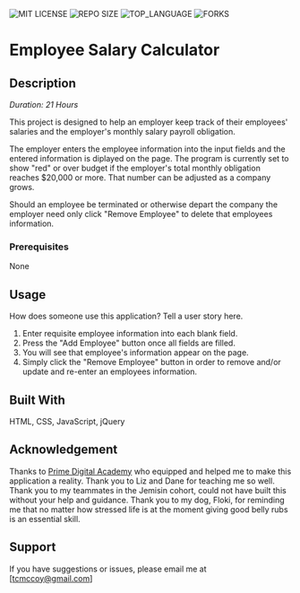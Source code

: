 ![MIT LICENSE](https://img.shields.io/github/license/scottbromander/the_marketplace.svg?style=flat-square)
![REPO SIZE](https://img.shields.io/github/repo-size/scottbromander/the_marketplace.svg?style=flat-square)
![TOP_LANGUAGE](https://img.shields.io/github/languages/top/scottbromander/the_marketplace.svg?style=flat-square)
![FORKS](https://img.shields.io/github/forks/scottbromander/the_marketplace.svg?style=social)

# Employee Salary Calculator


## Description

_Duration: 21 Hours_

This project is designed to help an employer keep track of their employees' salaries and the employer's monthly salary payroll obligation.

The employer enters the employee information into the input fields and the entered information is diplayed on the page. The program is currently set to show "red" or over budget if the employer's total monthly obligation reaches $20,000 or more. That number can be adjusted as a company grows.

Should an employee be terminated or otherwise depart the company the employer need only click "Remove Employee" to delete that employees information. 

### Prerequisites

None

## Usage
How does someone use this application? Tell a user story here.

1. Enter requisite employee information into each blank field.
2. Press the "Add Employee" button once all fields are filled.
3. You will see that employee's information appear on the page.
4. Simply click the "Remove Employee" button in order to remove and/or update and re-enter an employees information.



## Built With

HTML, CSS, JavaScript, jQuery



## Acknowledgement
Thanks to [Prime Digital Academy](www.primeacademy.io) who equipped and helped me to make this application a reality. Thank you to Liz and Dane for teaching me so well. Thank you to my teammates in the Jemisin cohort, could not have built this without your help and guidance. Thank you to my dog, Floki, for reminding me that no matter how stressed life is at the moment giving good belly rubs is an essential skill.

## Support
If you have suggestions or issues, please email me at [tcmccoy@gmail.com]